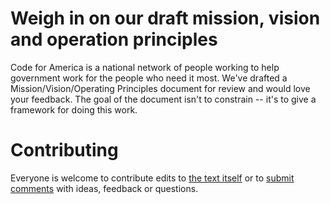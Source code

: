 # Weigh in on our draft mission, vision and operation principles

Code for America is a national network of people working to help government work for the people who need it most. We've drafted a Mission/Vision/Operating Principles document for review and would love your feedback. The goal of the document isn't to constrain -- it's to give a framework for doing this work.

# Contributing
Everyone is welcome to contribute edits to [the text itself](https://github.com/codeforamerica/Mission-Vision-and-Operating-Principles/blob/master/Draft.md) or to [submit comments](https://github.com/codeforamerica/Mission-Vision-and-Operating-Principles/issues/new) with ideas, feedback or questions.
